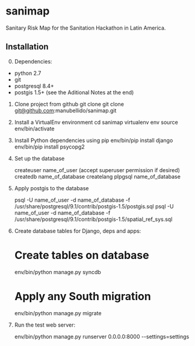 sanimap
=======

Sanitary Risk Map for the Sanitation Hackathon in Latin America.


Installation
------------

0. Dependencies:
- python 2.7
- git
- postgresql 8.4+
- postgis 1.5+ (see the Aditional Notes at the end)


1. Clone project from github
git clone git clone git@github.com:manubellido/sanimap.git

2. Install a VirtualEnv environment
   cd sanimap
   virtualenv env
   source env/bin/activate

3. Install Python dependencies using pip
   env/bin/pip install django
   env/bin/pip install psycopg2

4. Set up the database

   createuser name_of_user (accept superuser permission if desired)
   createdb name_of_database
   createlang plpgsql name_of_database

5. Apply postgis to the database

   psql -U name_of_user -d name_of_database -f /usr/share/postgresql/9.1/contrib/postgis-1.5/postgis.sql
   psql -U name_of_user -d name_of_database -f /usr/share/postgresql/9.1/contrib/postgis-1.5/spatial_ref_sys.sql

6. Create database tables for Django, deps and apps:

    # Create tables on database
    env/bin/python manage.py syncdb
    # Apply any South migration
    env/bin/python manage.py migrate


7. Run the test web server:

   env/bin/python manage.py runserver 0.0.0.0:8000 --settings=settings

